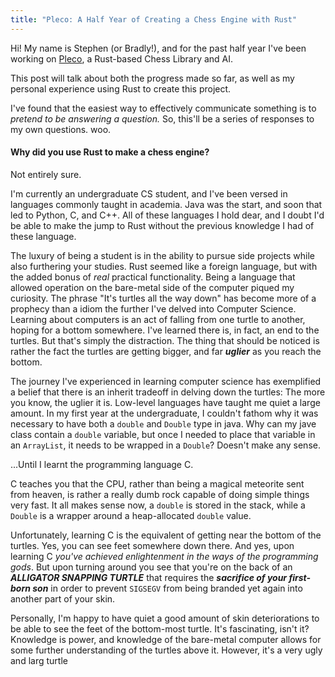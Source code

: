 ```yaml
---
title: "Pleco: A Half Year of Creating a Chess Engine with Rust"
---
```


Hi! My name is Stephen (or Bradly!), and for the past half year I've been working on 
[Pleco](https://github.com/sfleischman105/Pleco), a Rust-based Chess Library and AI. 

This post will talk about both the progress made so far, as well as my personal experience 
using Rust to create this project.

I've found that the easiest way to effectively communicate something is to _pretend to 
be answering a question._ So, this'll be a series of responses to my own questions. woo.

#### Why did you use Rust to make a chess engine?

Not entirely sure.

I'm currently an undergraduate CS student, and I've been versed in languages commonly taught 
in academia. Java was the start, and soon that led to Python, C, and C++. All of these languages I hold dear, and 
I doubt I'd be able to make the jump to Rust without the previous knowledge I had of these language. 

The luxury of being a student is in the ability to pursue side projects while also furthering your studies.
Rust seemed like a foreign language, but with the added bonus of _real_ practical functionality. Being a language
that allowed operation on the bare-metal side of the computer piqued my curiosity. The phrase "It's turtles all 
the way down" has become more of a prophecy than a idiom the further I've delved into Computer Science. Learning
about computers is an act of falling from one turtle to another, hoping for a bottom somewhere. I've learned there
is, in fact, an end to the turtles. But that's simply the distraction. The thing that should be noticed is rather
the fact the turtles are getting bigger, and far __*uglier*__ as you reach the bottom. 

The journey I've experienced in learning computer science has exemplified a belief that there is an inherit
tradeoff in delving down the turtles: The more you know, the uglier it is. Low-level languages have taught me
quiet a large amount. In my first year at the undergraduate, I couldn't fathom why it was necessary to have both a
`double` and `Double` type in java. Why can my jave class contain a `double` variable, but once I needed to place that
variable in an `ArrayList`, it needs to be wrapped in a `Double`? Doesn't make any sense.

...Until I learnt the programming language C. 

C teaches you that the CPU, rather than being a magical meteorite sent from heaven, is rather a really dumb rock capable of 
doing simple things very fast. It all makes sense now, a `double` is stored in the stack, while a `Double` is a wrapper around
a heap-allocated `double` value. 

Unfortunately, learning C is the equivalent of getting near the bottom of the turtles. Yes, you can see feet somewhere down there. 
And yes, upon learning C *you've achieved enlightenment in the ways of the programming gods*.
But upon turning around you see that you're on the back of an *__ALLIGATOR SNAPPING TURTLE__* that requires the *__sacrifice of your 
first-born son__* in order to prevent `SIGSEGV` from being branded yet again into another part of your skin. 

Personally, I'm happy to have quiet a good amount of skin deteriorations to be able to see the feet of the bottom-most turtle.
It's fascinating, isn't it? Knowledge is power, and knowledge of the bare-metal computer allows for some further understanding of the
turtles above it. However, it's a very ugly and larg turtle 


